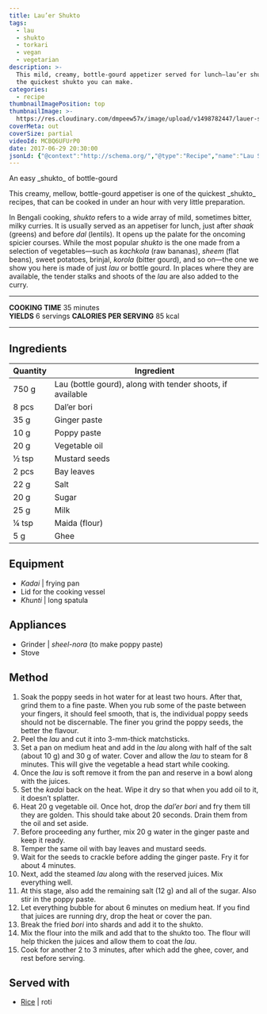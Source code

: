 ```yaml
---
title: Lau’er Shukto
tags:
  - lau
  - shukto
  - torkari
  - vegan
  - vegetarian
description: >-
  This mild, creamy, bottle-gourd appetizer served for lunch—lau’er shukto—is
  the quickest shukto you can make.
categories:
  - recipe
thumbnailImagePosition: top
thumbnailImage: >-
  https://res.cloudinary.com/dmpeew57x/image/upload/v1498782447/lauer-shukto-website-thumbnail-_wajake.png
coverMeta: out
coverSize: partial
videoId: MCBQ6UFUrP0
date: 2017-06-29 20:30:00
jsonLd: {"@context":"http://schema.org/","@type":"Recipe","name":"Lau Shukto","author":"Bong Eats","image":"https://res.cloudinary.com/dmpeew57x/image/upload/v1498782447/lauer-shukto-website-thumbnail-_wajake.png","description":"  This mild, creamy, bottle-gourd appetizer served for lunch—lau’er shukto—is the quickest shukto you can make.","prepTime":"PT15M","totalTime":"PT35M","recipeYield":"6","recipeIngredient":["750 g	Lau (bottle gourd), along with tender shoots, if available","8 pcs	Dal’er bori","35 g	Ginger paste","10 g	Poppy paste","20 g	Vegetable oil","½ tsp	Mustard seeds","2 pcs	Bay leaves","22 g	Salt","20 g	Sugar","25 g	Milk","¼ tsp	Maida (flour)","5 g	Ghee"],"recipeInstructions":["1. Soak the poppy seeds in hot water for at least two hours. After that, grind them to a fine paste. When you rub some of the paste between your fingers, it should feel smooth, that is, the individual poppy seeds should not be discernable. The finer you grind the poppy seeds, the better the flavour.","2. Peel the lau and cut it into 3-mm-thick matchsticks.","3. Set a pan on medium heat and add in the lau along with half of the salt (about 10 g) and 30 g of water. Cover and allow the lau to steam for 8 minutes. This will give the vegetable a head start while cooking.","4. Once the lau is soft remove it from the pan and reserve in a bowl along with the juices.","5. Set the kadai back on the heat. Wipe it dry so that when you add oil to it, it doesn’t splatter.","6. Heat 20 g vegetable oil. Once hot, drop the dal’er bori and fry them till they are golden. This should take about 20 seconds. Drain them from the oil and set aside.","7. Before proceeding any further, mix 20 g water in the ginger paste and keep it ready.","8. Temper the same oil with bay leaves and mustard seeds.","9. Wait for the seeds to crackle before adding the ginger paste. Fry it for about 4 minutes.","10. Next, add the steamed lau along with the reserved juices. Mix everything well.","11. At this stage, also add the remaining salt (12 g) and all of the sugar. Also stir in the poppy paste.","12. Let everything bubble for about 6 minutes on medium heat. If you find that juices are running dry, drop the heat or cover the pan.","13. Break the fried bori into shards and add it to the shukto.","14. Mix the flour into the milk and add that to the shukto too. The flour will help thicken the juices and allow them to coat the lau.","15. Cook for another 2 to 3 minutes, after which add the ghee, cover, and rest before serving."]}
---
```






<p class="post-byline">An easy _shukto_ of bottle-gourd</p>

<p class="post-intro">This creamy, mellow, bottle-gourd appetiser is one of the quickest _shukto_ recipes, that can be cooked in under an hour with very little preparation.</p>

<!-- more -->
<span class="dropcap">I</span>n Bengali cooking, _shukto_ refers to a wide array of mild, sometimes bitter, milky curries. It is usually served as an appetiser for lunch, just after _shaak_ (greens) and before _dal_ (lentils). It opens up the palate for the oncoming spicier courses. While the most popular _shukto_ is the one made from a selection of vegetables—such as _kachkola_ (raw bananas), _sheem_ (flat beans), sweet potatoes, brinjal, _korola_ (bitter gourd), and so on—the one we show you here is made of just _lau_ or bottle gourd. In places where they are available, the tender stalks and shoots of the _lau_ are also added to the curry.

***

**COOKING TIME** 35 minutes   
**YIELDS** 6 servings
**CALORIES PER SERVING** 85 kcal

***
## Ingredients
| Quantity | Ingredient                                                 |
|----------|------------------------------------------------------------|
|    750 g | Lau (bottle gourd), along with tender shoots, if available |
|    8 pcs | Dal’er bori                                                |
|     35 g | Ginger paste                                               |
|     10 g | Poppy paste                                                |
|     20 g | Vegetable oil                                              |
|    ½ tsp | Mustard seeds                                              |
|    2 pcs | Bay leaves                                                 |
|     22 g | Salt                                                       |
|     20 g | Sugar                                                      |
|     25 g | Milk                                                       |
|    ¼ tsp | Maida (flour)                                              |
|      5 g | Ghee                                                       |


## Equipment
- _Kadai_ | frying pan
- Lid for the cooking vessel
- _Khunti_ | long spatula

## Appliances
- Grinder | _sheel-nora_ (to make poppy paste)
- Stove


## Method
1. Soak the poppy seeds in hot water for at least two hours. After that, grind them to a fine paste. When you rub some of the paste between your fingers, it should feel smooth, that is, the individual poppy seeds should not be discernable. The finer you grind the poppy seeds, the better the flavour.
2. Peel the _lau_ and cut it into 3-mm-thick matchsticks.
3. Set a pan on medium heat and add in the _lau_ along with half of the salt (about 10 g) and 30 g of water. Cover and allow the _lau_ to steam for 8 minutes. This will give the vegetable a head start while cooking.
4. Once the _lau_ is soft remove it from the pan and reserve in a bowl along with the juices.
5. Set the _kadai_ back on the heat. Wipe it dry so that when you add oil to it, it doesn’t splatter.
6. Heat 20 g vegetable oil. Once hot, drop the _dal’er bori_ and fry them till they are golden. This should take about 20 seconds. Drain them from the oil and set aside.
7. Before proceeding any further, mix 20 g water in the ginger paste and keep it ready.
8. Temper the same oil with bay leaves and mustard seeds.
9. Wait for the seeds to crackle before adding the ginger paste. Fry it for about 4 minutes.
10. Next, add the steamed _lau_ along with the reserved juices. Mix everything well.
11. At this stage, also add the remaining salt (12 g) and all of the sugar. Also stir in the poppy paste.
11. Let everything bubble for about 6 minutes on medium heat. If you find that juices are running dry, drop the heat or cover the pan.
12. Break the fried _bori_ into shards and add it to the shukto.
13. Mix the flour into the milk and add that to the shukto too. The flour will help thicken the juices and allow them to coat the _lau_.
14. Cook for another 2 to 3 minutes, after which add the ghee, cover, and rest before serving.


## Served with
- [Rice](/how-to/cook-the-perfect-rice/) | roti
